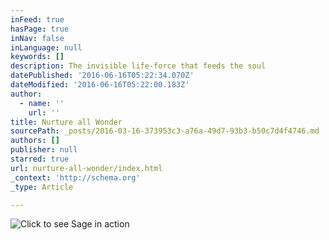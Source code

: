```yaml
---
inFeed: true
hasPage: true
inNav: false
inLanguage: null
keywords: []
description: The invisible life-force that feeds the soul
datePublished: '2016-06-16T05:22:34.070Z'
dateModified: '2016-06-16T05:22:00.183Z'
author:
  - name: ''
    url: ''
title: Nurture all Wonder
sourcePath: _posts/2016-03-16-373953c3-a76a-49d7-93b3-b50c7d4f4746.md
authors: []
publisher: null
starred: true
url: nurture-all-wonder/index.html
_context: 'http://schema.org'
_type: Article

---
```

![Click to see Sage in action](https://s3-us-west-2.amazonaws.com/the-grid-img/p/5cafb32ff49f947a25425ac6adb4eb28bc19250c.png)